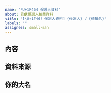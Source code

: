 ```yaml
---
name: "\U+1F464 候選人資料"
about: 貢獻候選人相關資料
title: "[\U+1F464 候選人資料] {候選人} / {標籤名}"
labels: ""
assignees: small-man
---
```


## 內容

<!-- 請直接寫下你要貢獻的內容，支援 markdown 語法 -->

## 資料來源

<!-- 請附上資料來源的連結 -->

## 你的大名

<!-- 請留下你的大名，會出現在貢獻者的 -->
